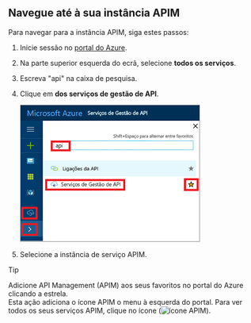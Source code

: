 ## <a name="navigate-to-your-apim-instance"></a>Navegue até à sua instância APIM

Para navegar para a instância APIM, siga estes passos:

1. Inicie sessão no [portal do Azure](https://portal.azure.com). 
2. Na parte superior esquerda do ecrã, selecione **todos os serviços**.  
3. Escreva "api" na caixa de pesquisa.
4. Clique em **dos serviços de gestão de API**.

    ![Navegue](./media/api-management-navigate-to-instance/navigate-to-api-management-services.png)

5. Selecione a instância de serviço APIM.

>[!TIP]
>Adicione API Management (APIM) aos seus favoritos no portal do Azure clicando a estrela. <br/>Esta ação adiciona o ícone APIM o menu à esquerda do portal. Para ver todos os seus serviços APIM, clique no ícone (![ícone APIM](./media/api-management-navigate-to-instance/apim-icon.png)).
 


